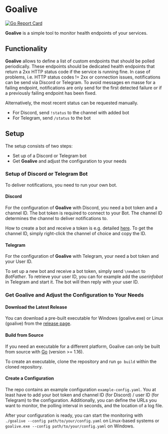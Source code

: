 # Goalive
[![Go Report Card](https://goreportcard.com/badge/github.com/Stef2k16/goalive)](https://goreportcard.com/report/github.com/Stef2k16/goalive)

**Goalive** is a simple tool to monitor health endpoints of your services.

## Functionality
**Goalive** allows to define a list of custom endpoints that should be polled periodically. These endpoints should be
dedicated health endpoints that return a 2xx HTTP status code if the service is running fine.
In case of problems, i.e. HTTP status codes != 2xx or connection issues, notifications can be send via Discord or 
Telegram. To avoid messages en masse for a failing endpoint, notifications are only
send for the first detected failure or if a previously failing endpoint has been fixed.

Alternatively, the most recent status can be requested manually. 
- For Discord, send `!status` to the channel with added bot
- For Telegram, send `/status` to the bot

## Setup
The setup consists of two steps:
- Set up of a Discord or Telegram bot
- Get **Goalive** and adjust the configuration to your needs

### Setup of Discord or Telegram Bot
To deliver notifications, you need to run your own bot.

#### Discord
For the configuration of **Goalive** with Discord, you need a bot token and a channel ID. The bot token is required to 
connect to your Bot. The channel ID determines the channel to deliver notifications to.

How to create a bot and receive a token is e.g. detailed [here](https://www.writebots.com/discord-bot-token/).
To get the channel ID, simply right-click the channel of choice and copy the ID.

#### Telegram
For the configuration of **Goalive** with Telegram, your need a bot token and your User ID.

To set up a new bot and receive a bot token, simply send `\newbot` to _BotFather_. To retrieve your user ID, you can for
example add the _userinfobot_ in Telegram and start it. The bot will then reply with your user ID.

### Get Goalive and Adjust the Configuration to Your Needs
#### Download the Latest Release
You can download a pre-built executable for Windows (goalive.exe) or Linux (goalive) from 
the [release page](https://github.com/Stef2k16/goalive/releases).

#### Build from Source
If you need an executable for a different platform, Goalive can only be built from source with
[Go](https://golang.org/dl/) (version >= 1.16).

To create an executable, clone the repository and run `go build` within the cloned repository. 

#### Create a Configuration
The repo contains an example configuration
`example-config.yaml`. You at least have to add your bot token and channel ID (for Discord) / user ID (for Telegram)
to the configuration.
Additionally, you can define the URLs you want to monitor, the polling interval in seconds, and the location of a log 
file.

After your configuration is ready, you can start the monitoring with `./goalive --config path/to/your/config.yaml`
on Linux-based systems or `goalive.exe --config path/to/your/config.yaml` on Windows.